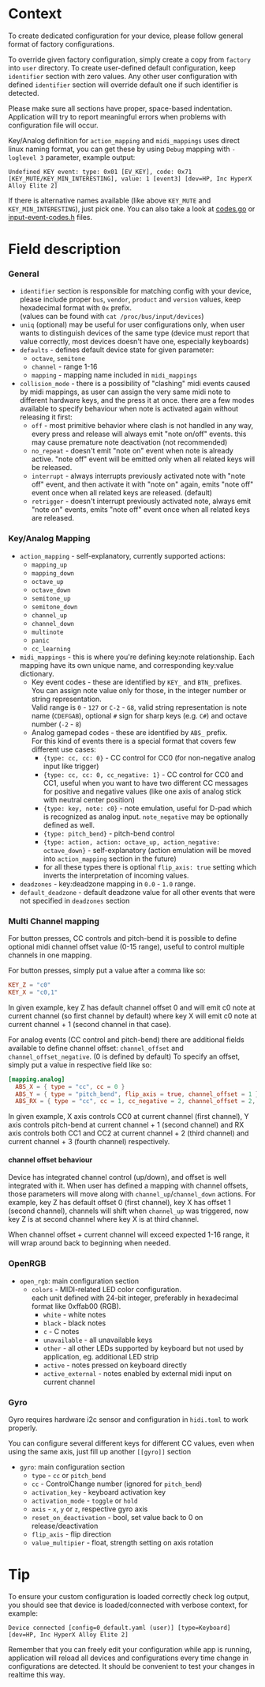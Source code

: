 # Context
To create dedicated configuration for your device, please follow general format of factory configurations.

To override given factory configuration, simply create a copy from `factory` into `user` directory.
To create user-defined default configuration, keep `identifier` section with zero values.
Any other user configuration with defined `identifier` section will override default one if such identifier is detected.

Please make sure all sections have proper, space-based indentation. Application will try to report meaningful errors
when problems with configuration file will occur.

Key/Analog definition for `action_mapping` and `midi_mappings` uses direct linux naming format, you can get these
by using `Debug` mapping with `-loglevel 3` parameter, example output:
```
Undefined KEY event: type: 0x01 [EV_KEY], code: 0x71 [KEY_MUTE/KEY_MIN_INTERESTING], value: 1 [event3] [dev=HP, Inc HyperX Alloy Elite 2]
```
If there is alternative names available (like above `KEY_MUTE` and `KEY_MIN_INTERESTING`), just pick one.
You can also take a look at [codes.go](https://github.com/holoplot/go-evdev/blob/c80ef6a93985029e8db7b4a5ca42af976b4ac1a4/codes.go)
or [input-event-codes.h](https://elixir.bootlin.com/linux/v5.17/source/include/uapi/linux/input-event-codes.h)
files.

# Field description

### General

- `identifier` section is responsible for matching config with your device,
  please include proper `bus`, `vendor`, `product` and `version` values, keep hexadecimal format with `0x` prefix.  
  (values can be found with `cat /proc/bus/input/devices`)
- `uniq` (optional) may be useful for user configurations only, when user wants to distinguish devices of the same type
  (device must report that value correctly, most devices doesn't have one, especially keyboards)
- `defaults` - defines default device state for given parameter:
  - `octave`, `semitone`
  - `channel` - range 1-16
  - `mapping` - mapping name included in `midi_mappings`
- `collision_mode` - there is a possibility of "clashing" midi events caused by midi mappings,
  as user can assign the very same midi note to different hardware keys, and the press it at once.
  there are a few modes available to specify behaviour when note is activated again without releasing it first:
  - `off` - most primitive behavior where clash is not handled in any way, every press and release will always
    emit "note on/off" events. this may cause premature note deactivation (not recommended)
  - `no_repeat` - doesn't emit "note on" event when note is already active.
    "note off" event will be emitted only when all related keys will be released.
  - `interrupt` - always interrupts previously activated note with "note off" event,
    and then activate it with "note on" again, emits "note off" event once when all related keys are released. (default)
  - `retrigger` - doesn't interrupt previously activated note, always emit "note on" events,
    emits "note off" event once when all related keys are released.

### Key/Analog Mapping

- `action_mapping` - self-explanatory, currently supported actions:
  - `mapping_up`
  - `mapping_down`
  - `octave_up`
  - `octave_down`
  - `semitone_up`
  - `semitone_down`
  - `channel_up`
  - `channel_down`
  - `multinote`
  - `panic`
  - `cc_learning`
- `midi_mappings` - this is where you're defining key:note relationship. Each mapping have its own
  unique name, and corresponding key:value dictionary.
  - Key event codes - these are identified by `KEY_` and `BTN_` prefixes.    
    You can assign note value only for those, in the integer number or string representation.  
    Valid range is `0` - `127` or `C-2` - `G8`, valid string representation is note name (`CDEFGAB`),
    optional `#` sign for sharp keys (e.g. `C#`) and octave number (`-2` - `8`)
  - Analog gamepad codes - these are identified by `ABS_` prefix.  
    For this kind of events there is a special format that covers few different use cases:
    - `{type: cc, cc: 0}` - CC control for CC0 (for non-negative analog input like trigger)
    - `{type: cc, cc: 0, cc_negative: 1}` - CC control for CC0 and CC1, useful when you want to have
      two different CC messages for positive and negative values
      (like one axis of analog stick with neutral center position)
    - `{type: key, note: c0}` - note emulation, useful for D-pad which is recognized as analog input.
      `note_negative` may be optionally defined as well.
    - `{type: pitch_bend}` - pitch-bend control
    - `{type: action, action: octave_up, action_negative: octave_down}` - self-explanatory (action emulation will be
      moved into `action_mapping` section in the future)
    - for all these types there is optional `flip_axis: true` setting which inverts the interpretation of incoming values.
- `deadzones` - key:deadzone mapping in `0.0` - `1.0` range.
- `default_deadzone` - default deadzone value for all other events  that were not specified in `deadzones` section

### Multi Channel mapping

For button presses, CC controls and pitch-bend it is possible to define optional midi channel offset value (0-15 range),
useful to control multiple channels in one mapping.

For button presses, simply put a value after a comma like so:
```toml
KEY_Z = "c0"
KEY_X = "c0,1"
```
In given example, key Z has default channel offset 0 and will emit c0 note at current channel (so first channel by default)
where key X will emit c0 note at current channel + 1 (second channel in that case).

For analog events (CC control and pitch-bend) there are additional fields available to define channel offset: 
`channel_offset` and `channel_offset_negative`. (0 is defined by default)
To specify an offset, simply put a value in respective field like so:
```toml
[mapping.analog]
  ABS_X = { type = "cc", cc = 0 }
  ABS_Y = { type = "pitch_bend", flip_axis = true, channel_offset = 1 }
  ABS_RX = { type = "cc", cc = 1, cc_negative = 2, channel_offset = 2, channel_offset_negative = 3 }
```
In given example, X axis controls CC0 at current channel (first channel), Y axis controls pitch-bend
at current channel + 1 (second channel) and RX axis controls both CC1 and CC2 at current channel + 2 (third channel)
and current channel + 3 (fourth channel) respectively.

#### channel offset behaviour

Device has integrated channel control (up/down), and offset is well integrated with it. When user has defined a mapping
with channel offsets, those parameters will move along with `channel_up`/`channel_down` actions.
For example, key Z has default offset 0 (first channel), key X has offset 1 (second channel), channels will shift when
`channel_up` was triggered, now key Z is at second channel where key X is at third channel.

When channel offset + current channel will exceed expected 1-16 range, it will wrap around back to beginning when needed. 
 
### OpenRGB

- `open_rgb`: main configuration section
  - `colors` - MIDI-related LED color configuration.  
    each unit defined with 24-bit integer, preferably in hexadecimal format like 0xffab00 (RGB).
    - `white` - white notes
    - `black` - black notes
    - `c` - C notes
    - `unavailable` - all unavailable keys
    - `other` - all other LEDs supported by keyboard but not used by application, eg. additional LED strip
    - `active` - notes pressed on keyboard directly
    - `active_external` - notes enabled by external midi input on current channel

### Gyro

Gyro requires hardware i2c sensor and configuration in `hidi.toml` to work properly.

You can configure several different keys for different CC values, even when using
the same axis, just fill up another `[[gyro]]` section

- `gyro`: main configuration section
  - `type` - `cc` or `pitch_bend`
  - `cc` - ControlChange number (ignored for `pitch_bend`)
  - `activation_key` - keyboard activation key
  - `activation_mode` - `toggle` or `hold`
  - `axis` - `x`, `y` or `z`, respective gyro axis
  - `reset_on_deactivation` - bool, set value back to 0 on release/deactivation
  - `flip_axis` - flip direction
  - `value_multipier` - float, strength setting on axis rotation


# Tip

To ensure your custom configuration is loaded correctly check log output, you should see that device is
loaded/connected with verbose context, for example:
```
Device connected [config=0_default.yaml (user)] [type=Keyboard] [dev=HP, Inc HyperX Alloy Elite 2]
```

Remember that you can freely edit your configuration while app is running,
application will reload all devices and configurations every time change in configurations are detected.
It should be convenient to test your changes in realtime this way.